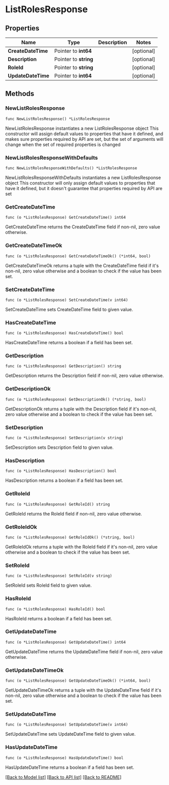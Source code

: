 # ListRolesResponse

## Properties

Name | Type | Description | Notes
------------ | ------------- | ------------- | -------------
**CreateDateTime** | Pointer to **int64** |  | [optional] 
**Description** | Pointer to **string** |  | [optional] 
**RoleId** | Pointer to **string** |  | [optional] 
**UpdateDateTime** | Pointer to **int64** |  | [optional] 

## Methods

### NewListRolesResponse

`func NewListRolesResponse() *ListRolesResponse`

NewListRolesResponse instantiates a new ListRolesResponse object
This constructor will assign default values to properties that have it defined,
and makes sure properties required by API are set, but the set of arguments
will change when the set of required properties is changed

### NewListRolesResponseWithDefaults

`func NewListRolesResponseWithDefaults() *ListRolesResponse`

NewListRolesResponseWithDefaults instantiates a new ListRolesResponse object
This constructor will only assign default values to properties that have it defined,
but it doesn't guarantee that properties required by API are set

### GetCreateDateTime

`func (o *ListRolesResponse) GetCreateDateTime() int64`

GetCreateDateTime returns the CreateDateTime field if non-nil, zero value otherwise.

### GetCreateDateTimeOk

`func (o *ListRolesResponse) GetCreateDateTimeOk() (*int64, bool)`

GetCreateDateTimeOk returns a tuple with the CreateDateTime field if it's non-nil, zero value otherwise
and a boolean to check if the value has been set.

### SetCreateDateTime

`func (o *ListRolesResponse) SetCreateDateTime(v int64)`

SetCreateDateTime sets CreateDateTime field to given value.

### HasCreateDateTime

`func (o *ListRolesResponse) HasCreateDateTime() bool`

HasCreateDateTime returns a boolean if a field has been set.

### GetDescription

`func (o *ListRolesResponse) GetDescription() string`

GetDescription returns the Description field if non-nil, zero value otherwise.

### GetDescriptionOk

`func (o *ListRolesResponse) GetDescriptionOk() (*string, bool)`

GetDescriptionOk returns a tuple with the Description field if it's non-nil, zero value otherwise
and a boolean to check if the value has been set.

### SetDescription

`func (o *ListRolesResponse) SetDescription(v string)`

SetDescription sets Description field to given value.

### HasDescription

`func (o *ListRolesResponse) HasDescription() bool`

HasDescription returns a boolean if a field has been set.

### GetRoleId

`func (o *ListRolesResponse) GetRoleId() string`

GetRoleId returns the RoleId field if non-nil, zero value otherwise.

### GetRoleIdOk

`func (o *ListRolesResponse) GetRoleIdOk() (*string, bool)`

GetRoleIdOk returns a tuple with the RoleId field if it's non-nil, zero value otherwise
and a boolean to check if the value has been set.

### SetRoleId

`func (o *ListRolesResponse) SetRoleId(v string)`

SetRoleId sets RoleId field to given value.

### HasRoleId

`func (o *ListRolesResponse) HasRoleId() bool`

HasRoleId returns a boolean if a field has been set.

### GetUpdateDateTime

`func (o *ListRolesResponse) GetUpdateDateTime() int64`

GetUpdateDateTime returns the UpdateDateTime field if non-nil, zero value otherwise.

### GetUpdateDateTimeOk

`func (o *ListRolesResponse) GetUpdateDateTimeOk() (*int64, bool)`

GetUpdateDateTimeOk returns a tuple with the UpdateDateTime field if it's non-nil, zero value otherwise
and a boolean to check if the value has been set.

### SetUpdateDateTime

`func (o *ListRolesResponse) SetUpdateDateTime(v int64)`

SetUpdateDateTime sets UpdateDateTime field to given value.

### HasUpdateDateTime

`func (o *ListRolesResponse) HasUpdateDateTime() bool`

HasUpdateDateTime returns a boolean if a field has been set.


[[Back to Model list]](../README.md#documentation-for-models) [[Back to API list]](../README.md#documentation-for-api-endpoints) [[Back to README]](../README.md)


